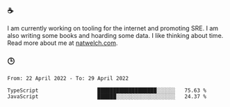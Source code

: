 ### ☕

I am currently working on tooling for the internet and promoting SRE. I am also writing some books and hoarding some data. I like thinking about time. Read more about me at [natwelch.com](https://natwelch.com).

### 🕒

<!--START_SECTION:waka-->

```text
From: 22 April 2022 - To: 29 April 2022

TypeScript                   ███████████████████░░░░░░   75.63 %
JavaScript                   ██████░░░░░░░░░░░░░░░░░░░   24.37 %
```

<!--END_SECTION:waka-->
